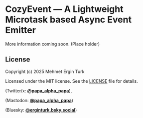 # CozyEvent — A Lightweight Microtask based Async Event Emitter
More information coming soon. (Place holder)
## License

Copyright (c) 2025 Mehmet Ergin Turk

Licensed under the MIT license. See the [LICENSE](LICENSE) file for details.

(Twitter/x:  [**@papa_alpha_papa**](https://x.com/papa_alpha_papa)),

(Mastodon:  [**@papa_alpha_papa**](https://mastodon.social/@papa_alpha_papa))

(Bluesky:  [**@erginturk.bsky.social**](https://bsky.app/profile/erginturk.bsky.social)) 

